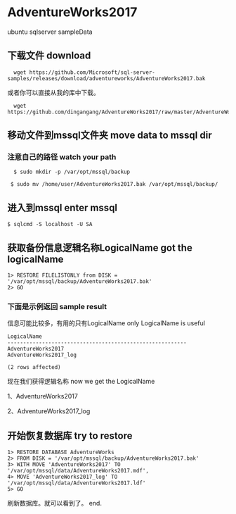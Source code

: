 # AdventureWorks2017
ubuntu sqlserver sampleData

## 下载文件 download

```
  wget https://github.com/Microsoft/sql-server-samples/releases/download/adventureworks/AdventureWorks2017.bak
```
或者你可以直接从我的库中下载。

```
  wget https://github.com/dingangang/AdventureWorks2017/raw/master/AdventureWorks2017.bak
```

## 移动文件到mssql文件夹   move data to mssql dir

### 注意自己的路径   watch your path

```
  $ sudo mkdir -p /var/opt/mssql/backup
```

```
 $ sudo mv /home/user/AdventureWorks2017.bak /var/opt/mssql/backup/
```

## 进入到mssql   enter mssql

```
$ sqlcmd -S localhost -U SA
```

## 获取备份信息逻辑名称LogicalName    got the logicalName

```
1> RESTORE FILELISTONLY from DISK = '/var/opt/mssql/backup/AdventureWorks2017.bak'
2> GO
```

### 下面是示例返回     sample result

信息可能比较多，有用的只有LogicalName    only LogicalName is useful
```
LogicalName             
---------------------------------------------------------
AdventureWorks2017                                       
AdventureWorks2017_log                                                                                              

(2 rows affected)
```

现在我们获得逻辑名称  now we get the LogicalName

1、AdventureWorks2017

2、AdventureWorks2017_log

## 开始恢复数据库  try to restore

```
1> RESTORE DATABASE AdventureWorks
2> FROM DISK = '/var/opt/mssql/backup/AdventureWorks2017.bak'
3> WITH MOVE 'AdventureWorks2017' TO '/var/opt/mssql/data/AdventureWorks2017.mdf',
4> MOVE 'AdventureWorks2017_log' TO '/var/opt/mssql/data/AdventureWorks2017.ldf'
5> GO
```

刷新数据库。就可以看到了。 end.


